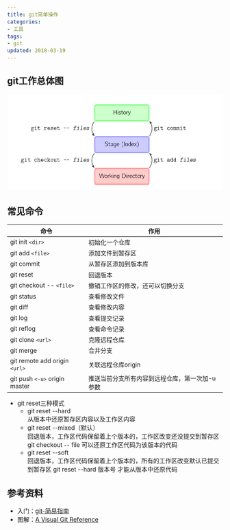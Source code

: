 ```yaml
---
title: git简单操作
categories:
- 工具
tags:
- git
updated: 2018-03-19
---
```


## git工作总体图

![](/assets/blog_images/git工作模式总图.png)

## 常见命令

|命令|作用|
|----|----|
|git init `<dir>`|初始化一个仓库|
|git add `<file>`|添加文件到暂存区|
|git commit|从暂存区添加到版本库|
|git reset|回退版本|
|git checkout -- `<file>`| 撤销工作区的修改，还可以切换分支|
|git status |查看修改文件|
|git diff|查看修改内容|
|git log|查看提交记录|
|git reflog |查看命令记录|
|git clone `<url>`|克隆远程仓库|
|git merge|合并分支|
|git remote add origin `<url>`|关联远程仓库origin|
|git push `<-u>` origin master|推送当前分支所有内容到远程仓库，第一次加-u参数|


* git reset三种模式
  + git reset --hard<br>
   从版本中还原暂存区内容以及工作区内容
  + git reset --mixed（默认）<br>
   回退版本，工作区代码保留着上个版本的，工作区改变还没提交到暂存区
   git checkout -- file 可以还原工作区代码为该版本的代码 
  + git reset --soft<br>
   回退版本，工作区代码保留着上个版本的，所有的工作区改变默认已提交到暂存区
   git reset --hard 版本号 才能从版本中还原代码

## 参考资料
+ 入门：[git-简易指南](http://rogerdudler.github.io/git-guide/index.zh.html)
+ 图解：[A Visual Git Reference](http://marklodato.github.io/visual-git-guide/index-en.html)



